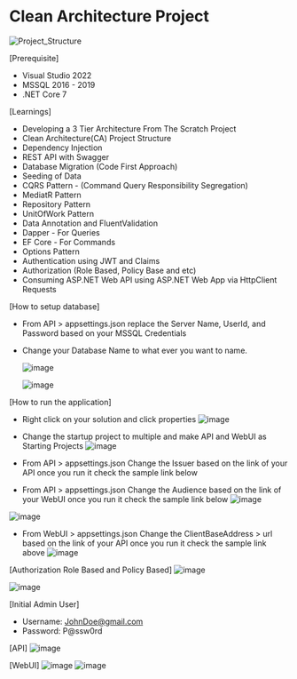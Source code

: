 # Clean Architecture Project



![Project_Structure](https://github.com/MansanasCatch/CleanArchitectureProject/assets/51433693/ff6fbf3c-8297-46ff-bdce-e25f5bcb5698)

[Prerequisite]
- Visual Studio 2022
- MSSQL 2016 - 2019
- .NET Core 7



[Learnings]
- Developing a 3 Tier Architecture From The Scratch Project
- Clean Architecture(CA) Project Structure
- Dependency Injection
- REST API with Swagger
- Database Migration (Code First Approach)
- Seeding of Data
- CQRS Pattern - (Command Query Responsibility Segregation)
- MediatR Pattern
- Repository Pattern
- UnitOfWork Pattern
- Data Annotation and FluentValidation
- Dapper - For Queries
- EF Core - For Commands
- Options Pattern
- Authentication using JWT and Claims
- Authorization (Role Based, Policy Base and etc)
- Consuming ASP.NET Web API using ASP.NET Web App via HttpClient Requests

[How to setup database]

- From API > appsettings.json replace the Server Name, UserId, and Password based on your MSSQL Credentials
- Change your Database Name to what ever you want to name.
  
  ![image](https://github.com/MansanasCatch/CleanArchitectureProject/assets/51433693/af34c03f-032c-43ce-bd3c-1182a8a2952a)

  ![image](https://github.com/MansanasCatch/CleanArchitectureProject/assets/51433693/5a928885-603a-48f2-88f7-17a1f5a0f146)


[How to run the application]

- Right click on your solution and click properties
  ![image](https://github.com/MansanasCatch/CleanArchitectureProject/assets/51433693/05c89dc4-3f57-417e-8a58-c2e061118be2)
  
- Change the startup project to multiple and make API and WebUI as Starting Projects
  ![image](https://github.com/MansanasCatch/CleanArchitectureProject/assets/51433693/690457ab-f027-4b7e-952b-109787c38e31)

- From API > appsettings.json Change the Issuer based on the link of your API once you run it check the sample link below
- From API > appsettings.json Change the Audience based on the link of your WebUI once you run it check the sample link below
![image](https://github.com/MansanasCatch/CleanArchitectureProject/assets/51433693/7854be49-a395-4765-aa32-7d43ca053996)

![image](https://github.com/MansanasCatch/CleanArchitectureProject/assets/51433693/e5d099c8-6542-4af7-9ad0-2c98263d93ae)

- From WebUI > appsettings.json Change the ClientBaseAddress > url based on the link of your API once you run it check the sample link above
![image](https://github.com/MansanasCatch/CleanArchitectureProject/assets/51433693/616b431a-ed41-4058-af7b-2c0784a0519f)


[Authorization Role Based and Policy Based]
  ![image](https://github.com/MansanasCatch/CleanArchitectureProject/assets/51433693/f051a311-6c3e-4b49-a0d1-6119051b3daf)

  ![image](https://github.com/MansanasCatch/CleanArchitectureProject/assets/51433693/466e6557-bdc0-4379-9239-35bec864b089)

  
  [Initial Admin User]
  - Username: JohnDoe@gmail.com
  - Password: P@ssw0rd

[API]
  ![image](https://github.com/MansanasCatch/CleanArchitectureProject/assets/51433693/bf9ffb95-99a4-4ff6-ba03-2a15fc134bca)

[WebUI]
  ![image](https://github.com/MansanasCatch/CleanArchitectureProject/assets/51433693/65c7dd6b-64aa-493c-b3e8-2b2073a1d194)
  ![image](https://github.com/MansanasCatch/CleanArchitectureProject/assets/51433693/74d8ee7d-821d-43bd-9cc2-356a8a15d304)